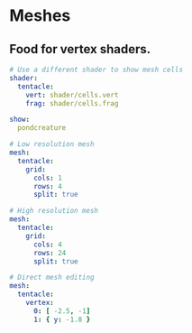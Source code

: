 # Meshes
## Food for vertex shaders.
``` yaml
# Use a different shader to show mesh cells
shader:
  tentacle:
    vert: shader/cells.vert
    frag: shader/cells.frag

show:
  pondcreature
```

``` yaml
# Low resolution mesh
mesh:
  tentacle:
    grid:
      cols: 1
      rows: 4
      split: true
```

``` yaml
# High resolution mesh
mesh:
  tentacle:
    grid:
      cols: 4
      rows: 24
      split: true
```


``` yaml
# Direct mesh editing
mesh:
  tentacle:
    vertex:
      0: [ -2.5, -1]
      1: { y: -1.8 }  
```
